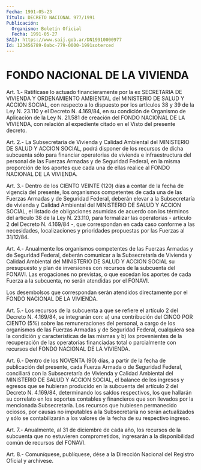 ```yaml
---
Fecha: 1991-05-23
Título: DECRETO NACIONAL 977/1991
Publicación:
  Organismo: Boletín Oficial
  Fecha: 1991-05-27
SAIJ: https://www.saij.gob.ar/DN19910000977
Id: 123456789-0abc-779-0000-1991soterced
---
```

# FONDO NACIONAL DE LA VIVIENDA

<a id="1"></a>
Art.  1.-  Ratifícase    lo  actuado financieramente por la ex SECRETARIA DE VIVIENDA Y ORDENAMIENTO  AMBIENTAL  del MINISTERIO DE SALUD  Y  ACCION  SOCIAL,  con  respecto  a  lo dispuesto  por  los artículos 38 y 39 de la Ley N. 23.110 y el Decreto  N. 4.169/84, en su  condición  de  Organismo de Aplicación de la Ley N.  21.581  de creación  del  FONDO NACIONAL  DE  LA  VIVIENDA,  con  relación  al expediente citado en el Visto del presente decreto.

<a id="2"></a>
Art.  2.- La Subsecretaría de Vivienda y Calidad Ambiental del MINISTERIO  DE  SALUD  Y  ACCION  SOCIAL,  podrá  disponer  de  los recursos de dicha  subcuenta  sólo  para  financiar  operatorias de vivienda  e infraestructura del personal de las Fuerzas  Armadas  y de Seguridad  Federal,  en  la  misma proporción de los aportes que cada  una  de  ellas  realice al FONDO  NACIONAL  DE  LA  VIVIENDA.

<a id="3"></a>
Art. 3.- Dentro de los CIENTO VEINTE (120) días a contar de la fecha  de vigencia del presente, los organismos competentes de cada una de las  Fuerzas  Armadas y de Seguridad Federal, deberán elevar a la Subsecretaría de  vivienda  y Calidad Ambiental del MINISTERIO DE SALUD Y ACCION SOCIAL, el listado  de  obligaciones  asumidas de acuerdo con los términos del artículo 38 de la Ley N. 23.110,  para formalizar las operatorias - artículo 2 del Decreto N. 4.169/84  -, que    correspondan  en  cada  caso  conforme  a  las  necesidades, localizaciones    y  prioridades  propuestas  por  las  Fuerzas  al 31/12/84.

<a id="4"></a>
Art.  4.- Anualmente los organismos competentes de las Fuerzas Armadas y de Seguridad Federal, deberán comunicar a la Subsecretaría  de  Vivienda  y  Calidad Ambiental del MINISTERIO DE SALUD Y ACCION SOCIAL su presupuesto  y  plan  de  inversiones  con recursos  de la subcuenta del FONAVI. Las erogaciones no previstas, o que excedan  los  aportes de cada Fuerza a la subcuenta, no serán atendidas por el FONAVI.

Los desembolsos que correspondan  serán  atendidos directamente por el FONDO NACIONAL DE LA VIVIENDA.

<a id="5"></a>
Art.  5.-  Los  recursos  de  la subcuenta a que se refiere el artículo  2 del Decreto N. 4.169/84,  se  integrarán  con:  a)  una contribución  del  CINCO  POR  CIENTO (5%) sobre las remuneraciones del personal, a cargo de los organismos  de  las  Fuerzas Armadas y de Seguridad Federal, cualquiera sea la condición y características  de  las  mismas  y  b)  los  provenientes   de  la recuperación  de  las  operatorias financiadas total o parcialmente con recursos del FONDO NACIONAL DE LA VIVIENDA.

<a id="6"></a>
Art. 6.- Dentro de los NOVENTA (90) días, a partir de la fecha de publicación  del  presente,  cada  Fuerza  Armada o de Seguridad Federal,  conciliará  con  la Subsecretaría de Vivienda  y  Calidad Ambiental del MINISTERIO DE  SALUD  Y  ACCION SOCIAL, el balance de los ingresos y egresos que se hubieran producido  en  la  subcuenta del  artículo  2  del  Decreto N. 4.169/84, determinando los saldos respectivos,  los  que  hallarán   su  correlato  en  los  soportes contables  y  financieros  que  son  llevados   por  la  mencionada Subsecretaría. Los recursos que hubiesen permanecido  ociosos,  por causas  no  imputables  a  la Subsecretaría no serán actualizados y sólo se contabilizarán a los  valores  de la fecha de su respectivo ingreso.

<a id="7"></a>
Art.  7.-  Anualmente,  al  31  de  diciembre de cada año, los recursos   de  la  subcuenta  que  no  estuvieren    comprometidos, ingresarán  a  la  disponibilidad  común  de  recursos  del FONAVI.

<a id="8"></a>
Art. 8.- Comuníquese, publíquese, dése a la Dirección Nacional del Registro Oficial y archívese.